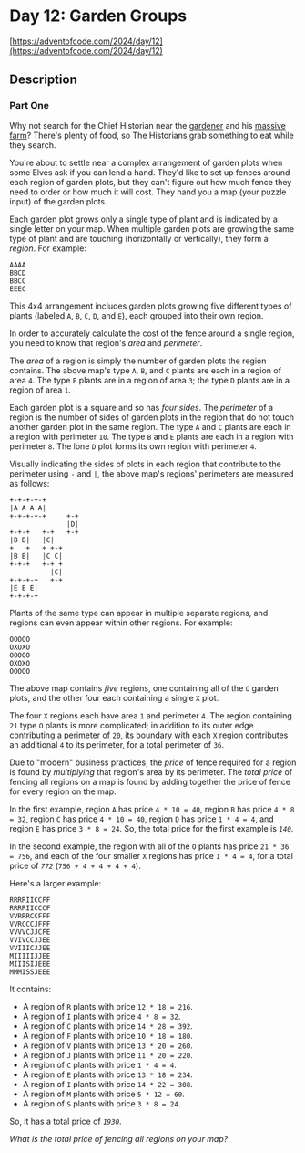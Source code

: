 # Day 12: Garden Groups

[https://adventofcode.com/2024/day/12](https://adventofcode.com/2024/day/12)

## Description

### Part One

Why not search for the Chief Historian near the [gardener](https://adventofcode.com/2023/day/5) and
his [massive farm](https://adventofcode.com/2023/day/21)? There's plenty of food, so The Historians grab something to
eat while they search.

You're about to settle near a complex arrangement of garden plots when some Elves ask if you can lend a hand. They'd
like to set
up <span title="I originally wanted to title this puzzle &quot;Fencepost Problem&quot;, but I was afraid someone would then try to count fenceposts by mistake and experience a fencepost problem.">
fences</span> around each region of garden plots, but they can't figure out how much fence they need to order or how
much it will cost. They hand you a map (your puzzle input) of the garden plots.

Each garden plot grows only a single type of plant and is indicated by a single letter on your map. When multiple garden
plots are growing the same type of plant and are touching (horizontally or vertically), they form a _region_. For
example:

    AAAA
    BBCD
    BBCC
    EEEC

This 4x4 arrangement includes garden plots growing five different types of plants (labeled `A`, `B`, `C`, `D`, and `E`),
each grouped into their own region.

In order to accurately calculate the cost of the fence around a single region, you need to know that region's _area_ and
_perimeter_.

The _area_ of a region is simply the number of garden plots the region contains. The above map's type `A`, `B`, and `C`
plants are each in a region of area `4`. The type `E` plants are in a region of area `3`; the type `D` plants are in a
region of area `1`.

Each garden plot is a square and so has _four sides_. The _perimeter_ of a region is the number of sides of garden plots
in the region that do not touch another garden plot in the same region. The type `A` and `C` plants are each in a region
with perimeter `10`. The type `B` and `E` plants are each in a region with perimeter `8`. The lone `D` plot forms its
own region with perimeter `4`.

Visually indicating the sides of plots in each region that contribute to the perimeter using `-` and `|`, the above
map's regions' perimeters are measured as follows:

    +-+-+-+-+
    |A A A A|
    +-+-+-+-+     +-+
                  |D|
    +-+-+   +-+   +-+
    |B B|   |C|
    +   +   + +-+
    |B B|   |C C|
    +-+-+   +-+ +
              |C|
    +-+-+-+   +-+
    |E E E|
    +-+-+-+

Plants of the same type can appear in multiple separate regions, and regions can even appear within other regions. For
example:

    OOOOO
    OXOXO
    OOOOO
    OXOXO
    OOOOO

The above map contains _five_ regions, one containing all of the `O` garden plots, and the other four each containing a
single `X` plot.

The four `X` regions each have area `1` and perimeter `4`. The region containing `21` type `O` plants is more
complicated; in addition to its outer edge contributing a perimeter of `20`, its boundary with each `X` region
contributes an additional `4` to its perimeter, for a total perimeter of `36`.

Due to "modern" business practices, the _price_ of fence required for a region is found by _multiplying_ that region's
area by its perimeter. The _total price_ of fencing all regions on a map is found by adding together the price of fence
for every region on the map.

In the first example, region `A` has price `4 * 10 = 40`, region `B` has price `4 * 8 = 32`, region `C` has price
`4 * 10 = 40`, region `D` has price `1 * 4 = 4`, and region `E` has price `3 * 8 = 24`. So, the total price for the
first example is _`140`_.

In the second example, the region with all of the `O` plants has price `21 * 36 = 756`, and each of the four smaller `X`
regions has price `1 * 4 = 4`, for a total price of _`772`_ (`756 + 4 + 4 + 4 + 4`).

Here's a larger example:

    RRRRIICCFF
    RRRRIICCCF
    VVRRRCCFFF
    VVRCCCJFFF
    VVVVCJJCFE
    VVIVCCJJEE
    VVIIICJJEE
    MIIIIIJJEE
    MIIISIJEEE
    MMMISSJEEE

It contains:

* A region of `R` plants with price `12 * 18 = 216`.
* A region of `I` plants with price `4 * 8 = 32`.
* A region of `C` plants with price `14 * 28 = 392`.
* A region of `F` plants with price `10 * 18 = 180`.
* A region of `V` plants with price `13 * 20 = 260`.
* A region of `J` plants with price `11 * 20 = 220`.
* A region of `C` plants with price `1 * 4 = 4`.
* A region of `E` plants with price `13 * 18 = 234`.
* A region of `I` plants with price `14 * 22 = 308`.
* A region of `M` plants with price `5 * 12 = 60`.
* A region of `S` plants with price `3 * 8 = 24`.

So, it has a total price of _`1930`_.

_What is the total price of fencing all regions on your map?_
